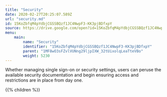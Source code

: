 ```yaml
---
title: "Security"
date: 2020-02-27T20:25:07.589Z
url: "security.md"
id: 15KoZbfqM4pYdbjCGSSBQzf1JC4NwpF3-KK3pjBDfxpY
source: https://drive.google.com/open?id=15KoZbfqM4pYdbjCGSSBQzf1JC4NwpF3-KK3pjBDfxpY
menu:
    main:
        name: "Security"
        identifier: "15KoZbfqM4pYdbjCGSSBQzf1JC4NwpF3-KK3pjBDfxpY"
        parent: "1MF8wO3sFZvlVUNng29ljpIXW_32tUixolqLeaTteVBo"
        weight: 5230
---
```









Whether managing single sign-on or security settings, users can peruse the available security documentation and begin ensuring access and restrictions are in place from day one.







{{% children %}}

